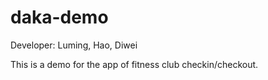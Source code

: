 daka-demo
=========

Developer: Luming, Hao, Diwei

This is a demo for the app of fitness club checkin/checkout.

